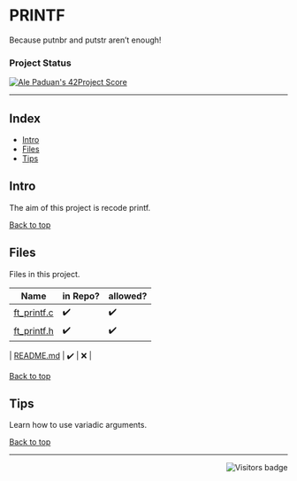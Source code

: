 # PRINTF
Because putnbr and putstr aren’t enough!

### Project Status

[![Ale Paduan's 42Project Score](https://badge42.herokuapp.com/api/project/apaduan-/ft_printf)](https://projects.intra.42.fr/42cursus-ft_printf/apaduan-)

--------------------
<a id='indice'></a>
## Index
- [Intro](#intro)
- [Files](#files)
- [Tips](#tips)


<a id='intro'></a>
## Intro
The aim of this project is recode printf. 

[Back to top](#indice)


<a id='files'></a>
## Files
Files in this project.

| Name | in Repo? | allowed? |
| --- | --- | --- |
| [ft_printf.c](https://github.com/oskadoskaposka/gnl/blob/main/get_next_line.c) | ✔️ | ✔️ |
| [ft_printf.h](https://github.com/oskadoskaposka/gnl/blob/main/get_next_line.c) | ✔️ | ✔️ |

| [README.md](https://github.com/oskadoskaposka/gnl/blob/main/README.md) | ✔️ | ❌ |

<!-- ✔️ -->
<!-- ❌ -->
<!-- [Mensagem a ser exibida](arquivo/caminho link) -->

[Back to top](#indice)


<a id='tips'></a>
## Tips
Learn how to use variadic arguments.

[Back to top](#indice)

--------------------

<img align="right" src="https://komarev.com/ghpvc/?username=oskadoskaposka&color=lightgrey&style=flat&label=visitors" alt="Visitors badge" />

<!-- Badge do Projeto => https://github.com/JaeSeoKim/badge42 -->

<!-- 
links para guardar referente ao PRINTF
https://www.gnu.org/software/make/manual/make.html#Recursion
https://www.notion.so/fr_printf-7ba5a9061a194587b0fc35c67aabdbc8

-->